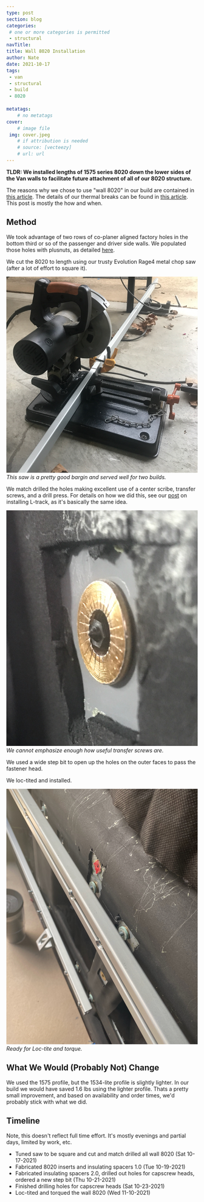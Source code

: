 ```yaml
---
type: post
section: blog
categories: 
 # one or more categories is permitted
 - structural
navTitle: 
title: Wall 8020 Installation
author: Nate
date: 2021-10-17
tags:
 - van
 - structural
 - build
 - 8020
 
metatags:
	# no metatags
cover: 
	# image file
 img: cover.jpeg
	# if attribution is needed
	# source: [vecteezy]
	# url: url
---
```


**TLDR: We installed lengths of 1575 series 8020 down the lower sides of the Van walls to facilitate future attachment of all of our 8020 structure.**

The reasons why we chose to use "wall 8020" in our build are contained in [this article](/van/structural/wall_8020_mount/wall-8020-mount).  The details of our thermal breaks can be found in [this article](/van/structural/thermal-break/thermal-break).  This post is mostly the how and when.

## Method

We took advantage of two rows of co-planer aligned factory holes in the bottom third or so of the passenger and driver side walls.  We populated those holes with plusnuts, as detailed [here](/blog/2021-8-29-plusnuts/plusnut-install). 

We cut the 8020 to length using our trusty Evolution Rage4 metal chop saw (after a lot of effort to square it).  

![saw](saw.jpeg)
_This saw is a pretty good bargin and served well for two builds._

We match drilled the holes making excellent use of a center scribe, transfer screws, and a drill press.  For details on how we did this, see our [post](blog/2021-10-27-ltrack/ltrack) on installing L-track, as it's basically the same idea.  

![transfer screw](transfer-screw.jpeg)
_We cannot emphasize enough how useful transfer screws are._

We used a wide step bit to open up the holes on the outer faces to pass the fastener head.  

We loc-tited and installed.  

![ready for loctite and torque](installed.jpeg)
_Ready for Loc-tite and torque._

## What We Would (Probably Not) Change

We used the 1575 profile, but the 1534-lite profile is slightly lighter.  In our build we would have saved 1.6 lbs using the lighter profile.  Thats a pretty small improvement, and based on availability and order times, we'd probably stick with what we did.

## Timeline

Note, this doesn't reflect full time effort. It's mostly evenings and partial days, limited by work, etc.


* Tuned saw to be square and cut and match drilled all wall 8020 (Sat 10-17-2021)
* Fabricated 8020 inserts and insulating spacers 1.0 (Tue 10-19-2021)
* Fabricated insulating spacers 2.0, drilled out holes for capscrew heads, ordered a new step bit (Thu 10-21-2021)
* Finished drilling holes for capscrew heads (Sat 10-23-2021)
* Loc-tited and torqued the wall 8020 (Wed 11-10-2021)